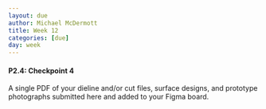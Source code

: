 ```yaml
---
layout: due
author: Michael McDermott
title: Week 12
categories: [due]
day: week
---
```

#### P2.4: Checkpoint 4
A single PDF of your dieline and/or cut files, surface designs, and prototype photographs submitted here and added to your Figma board. 


